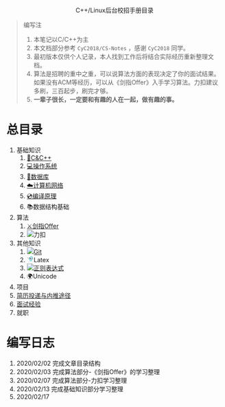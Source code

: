 <div align="center">
C++/Linux后台校招手册目录
</div>

>编写注
>
>1. 本笔记以C/C++为主
>3. 本文档部分参考 `CyC2018/CS-Notes` ，感谢 `CyC2018` 同学。
>4. 最初版本仅供个人记录，本人找到工作后将结合实际经历重新整理文档。
>4. 算法是招聘的重中之重，可以说算法方面的表现决定了你的面试结果。如果没有ACM等经历，可以从《剑指Offer》入手学习算法。力扣建议多刷，三百起步，刷完才够。
>5. **一辈子很长，一定要和有趣的人在一起，做有趣的事。**

# 总目录

1. 基础知识
   1. [📝C&C++](./CandCPP/index.md)
   2. [💻操作系统](./os/index.md)
   3. [💾数据库](./database/index.md)
   4. [☁️计算机网络](./network/index.md)
   5. [💿编译原理](./compiling/index.md)
   6. 📚数据结构基础
2. 算法
   1. [⚔️剑指Offer](./SwordOffer.md)
   2. <img src="https://static.leetcode-cn.com/cn-assets/icons/favicon-16x16.png"  style="height:0.9rem" />力扣
3. 其他知识
   1. [<img src="https://git-scm.com/favicon.ico" style="height:0.9rem"/>Git](./git.md)
   2. <img src="./.README.assets/latex.jpg"  style="height:1rem"/>Latex
   3. [<img src="https://ss2.bdstatic.com/70cFvnSh_Q1YnxGkpoWK1HF6hhy/it/u=2271514494,1789142084&fm=26&gp=0.jpg" style="height:1rem"/>正则表达式](./regexp.md)
   4. 🌍Unicode
4. 项目
5. [简历投递与内推途径](./chance.md)
6. [面试经验](./interview.md)
7. 就职







# 编写日志





1. 2020/02/02 完成文章目录结构
2. 2020/02/03 完成算法部分-《剑指Offer》的学习整理
3. 2020/02/07 完成算法部分-力扣学习整理
4. 2020/02/13 完成基础知识部分学习整理
5. 2020/02/17

